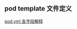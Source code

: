## pod template 文件定义
[pod.yml 各字段解释](https://blog.csdn.net/javaxuexilu/article/details/100738640)  
